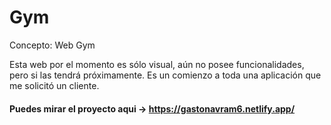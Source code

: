 # Gym
Concepto: Web Gym

Esta web por el momento es sólo visual, aún no posee funcionalidades, pero si las tendrá próximamente.
Es un comienzo a toda una aplicación que me solicitó un cliente.

#### Puedes mirar el proyecto aqui -> https://gastonavram6.netlify.app/
